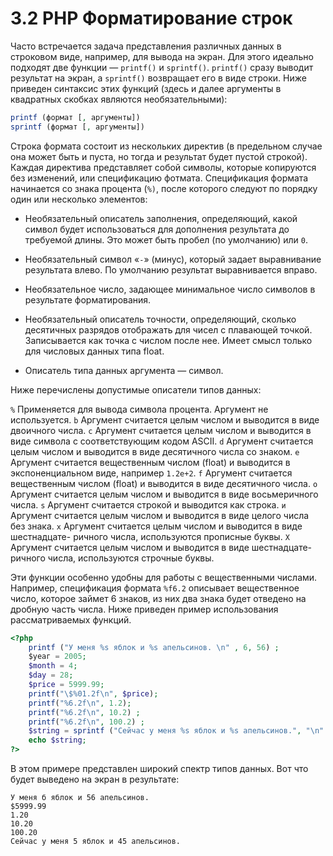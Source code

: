 # 3.2 PHP Форматирование строк

Часто встречается задача представления различных данных в строковом 
виде, например, для вывода на экран. Для этого идеально подходят две функции —
`printf()` и `sprintf()`. `printf()` сразу выводит результат на экран, a `sprintf()` 
возвращает его в виде строки. Ниже приведен синтаксис этих функций (здесь и 
далее аргументы в квадратных скобках являются необязательными):

```php
printf (формат [, аргументы])
sprintf (формат [, аргументы])
```

Строка формата состоит из нескольких директив (в предельном случае она
может быть и пуста, но тогда и результат будет пустой строкой). Каждая 
директива представляет собой символы, которые копируются без изменений, или 
спецификацию фотмата. Спецификация формата начинается со знака 
процента (`%)`, после которого следуют по порядку один или несколько элементов:

* Необязательный описатель заполнения, определяющий, какой символ 
будет использоваться для дополнения результата до требуемой длины. 
Это может быть пробел (по умолчанию) или `0`.

* Необязательный символ «`-`» (минус), который задает выравнивание 
результата влево. По умолчанию результат выравнивается вправо.


* Необязательное число, задающее минимальное число символов в 
результате форматирования.


* Необязательный описатель точности, определяющий, сколько десятичных
разрядов отображать для чисел с плавающей точкой. Записывается как 
точка с числом после нее. Имеет смысл только для числовых данных типа float.


* Описатель типа данных аргумента — символ.

Ниже перечислены допустимые описатели типов данных:

`%` Применяется для вывода символа процента. Аргумент не 
используется.
`b` Аргумент считается целым числом и выводится в виде двоичного
числа.
`с` Аргумент считается целым числом и выводится в виде символа с 
соответствующим кодом ASCII.
`d` Аргумент считается целым числом и выводится в виде десятичного
числа со знаком.
`е` Аргумент считается вещественным числом (float) и выводится в 
экспоненциальном виде, например `1.2е+2`.
`f` Аргумент считается вещественным числом (float) и выводится в виде
десятичного числа.
`о` Аргумент считается целым числом и выводится в виде 
восьмеричного числа.
`s` Аргумент считается строкой и выводится как строка.
`и` Аргумент считается целым числом и выводится в виде целого числа
без знака.
`х` Аргумент считается целым числом и выводится в виде шестнадцате-
ричного числа, используются прописные буквы.
`X` Аргумент считается целым числом и выводится в виде шестнадцате-
ричного числа, используются строчные буквы.


Эти функции особенно удобны для работы с вещественными числами. 
Например, спецификация формата `%f6.2` описывает вещественное число, которое 
займет 6 знаков, из них два знака будет отведено на дробную часть числа. Ниже
приведен пример использования рассматриваемых функций.

```php
<?php
    printf ("У меня %s яблок и %s апельсинов. \n" , 6, 56) ;
    $уеаг = 2005;
    $month = 4;
    $day = 28;
    $price = 5999.99;
    printf("\$%01.2f\n", $price);
    printf("%6.2f\n", 1.2);
    printf("%6.2f\n", 10.2) ;
    printf("%6.2f\n", 100.2) ;
    $string = sprintf ("Сейчас у меня %s яблок и %s апельсинов.", "\n" , 5,45);
    echo $string;
?>
```

В этом примере представлен широкий спектр типов данных. Вот что будет
выведено на экран в результате:

```
У меня б яблок и 56 апельсинов.
$5999.99
1.20
10.20
100.20
Сейчас у меня 5 яблок и 45 апельсинов.
```
